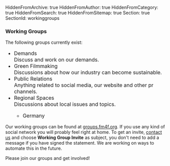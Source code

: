 HiddenFromArchive: true
HiddenFromAuthor: true
HiddenFromCategory: true
HiddenFromSearch: true
HiddenFromSitemap: true
Section: true
SectionId: workinggroups

### Working Groups

The following groups currently exist:
<ul class="text-white list" style="font-size:1rem">
  <li class="text-white font-weight-normal">Demands</li>
  <span class="text-white-50 font-weight-light">Discuss and work on our demands.</span>
  <li class="text-white font-weight-normal">Green Filmmaking</li>
  <span class="text-white-50 font-weight-light">Discussions about how our industry can become sustainable.</span>
  <li class="text-white font-weight-normal">Public Relations</li>
  <span class="text-white-50 font-weight-light">Anything related to social media, our website and other pr channels.</span>
  <li class="text-white font-weight-normal">Regional Spaces</li>
  <span class="text-white-50 font-weight-light">Discussions about local issues and topics.</span>
  <ul class="text-white list" style="font-size:1rem">
    <li class="text-white font-weight-normal">Germany</li>
  </ul>
</ul>

Our working groups can be found at [groups.fm4f.org](https://groups.fm4f.org). If you use any kind of social network you will proably feel right at home. To get an invite, [contact us](/contact/) and choose **Working Group Invite** as subject, you don't need to add a message if you have signed the statement. We are working on ways to automate this in the future.

Please join our groups and get involved!
